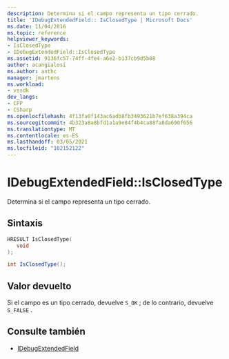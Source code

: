 ```yaml
---
description: Determina si el campo representa un tipo cerrado.
title: 'IDebugExtendedField:: IsClosedType | Microsoft Docs'
ms.date: 11/04/2016
ms.topic: reference
helpviewer_keywords:
- IsClosedType
- IDebugExtendedField::IsClosedType
ms.assetid: 9136fc57-74ff-4fe4-a6e2-b137cb9d5b08
author: acangialosi
ms.author: anthc
manager: jmartens
ms.workload:
- vssdk
dev_langs:
- CPP
- CSharp
ms.openlocfilehash: 4f13fa0f143ac6adb8fb3493621b7ef638a394ca
ms.sourcegitcommit: 4b323a8a8bfd1a1a9e84f4b4ca88fa8da690f656
ms.translationtype: MT
ms.contentlocale: es-ES
ms.lasthandoff: 03/05/2021
ms.locfileid: "102152122"
---
```

# <a name="idebugextendedfieldisclosedtype"></a>IDebugExtendedField::IsClosedType
Determina si el campo representa un tipo cerrado.

## <a name="syntax"></a>Sintaxis

```cpp
HRESULT IsClosedType(
   void
);
```

```csharp
int IsClosedType();
```

## <a name="return-value"></a>Valor devuelto
 Si el campo es un tipo cerrado, devuelve `S_OK` ; de lo contrario, devuelve `S_FALSE` .

## <a name="see-also"></a>Consulte también
- [IDebugExtendedField](../../../extensibility/debugger/reference/idebugextendedfield.md)
